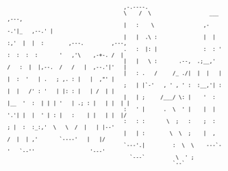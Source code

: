                                           ,-.----.                                                                
                                          \    /  \                   ___       ,---,                             
                                          |   :    \                ,--.'|_   ,--.' |                             
                                          |   |  .\ :               |  | :,'  |  |  :        ,---.         ,---,     
                                          .   :  |: |               :  : ' :  :  :  :       '   ,'\    ,-+-. /  | 
                                          |   |   \ :       .--,  .;__,'  /   :  |  |,--.  /   /   |  ,--.'|'   | 
                                          |   : .   /     /_ ./|  |  |   |    |  :  '   | .   ; ,. : |   |  ,"' | 
                                          ;   | |`-'   , ' , ' :  :__,'| :    |  |   /' : '   | |: : |   | /  | | 
                                          |   | ;     /___/ \: |    '  : |__  '  :  | | | '   | .; : |   | |  | | 
                                          :   ' |      .  \  ' |    |  | '.'| |  |  ' | : |   :    | |   | |  |/   
                                          :   : :       \  ;   :    ;  :    ; |  :  :_:,'  \   \  /  |   | |--'   
                                          |   | :        \  \  ;    |  ,   /  |  | ,'       `----'   |   |/       
                                          `---'.|         :  \  \    ---`-'   `--''                  '---'        
                                            `---`          \  ' ;                                                   
                                                          `--`                                                  
